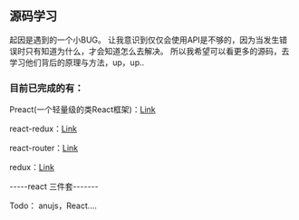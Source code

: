 ## 源码学习

起因是遇到的一个小BUG。
让我意识到仅仅会使用API是不够的，因为当发生错误时只有知道为什么，才会知道怎么去解决。
所以我希望可以看更多的源码，去学习他们背后的原理与方法，up，up..


### 目前已完成的有：
Preact(一个轻量级的类React框架)：<a href="">Link</a>

react-redux：<a href="">Link</a>

react-router：<a href="">Link</a>

redux：<a href="">Link </a>

-----react 三件套-------

Todo：
anujs，React....







